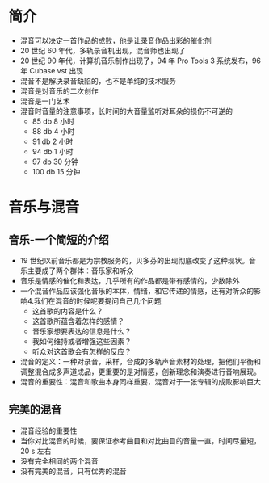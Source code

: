
# 简介

- 混音可以决定一首作品的成败，他是让录音作品出彩的催化剂
- 20 世纪 60 年代，多轨录音机出现，混音师也出现了
- 20 世纪 90 年代，计算机音乐制作出现了，94 年 Pro Tools 3 系统发布，96 年 Cubase vst 出现
- 混音不是解决录音缺陷的，也不是单纯的技术服务
- 混音是对音乐的二次创作
- 混音是一门艺术
- 混音时音量的注意事项，长时间的大音量监听对耳朵的损伤不可逆的
    - 85 db 8 小时
    - 88 db 4 小时
    - 91 db 2 小时
    - 94 db 1 小时
    - 97 db 30 分钟
    - 100 db 15 分钟

# 音乐与混音

## 音乐-一个简短的介绍

- 19 世纪以前音乐都是为宗教服务的，贝多芬的出现彻底改变了这种现状。音乐主要成了两个群体︰音乐家和听众
- 音乐是情感的催化和表达，几乎所有的作品都是带有感情的，少数除外
- 一个混音作品应该强化音乐的本体，情绪，和它传递的情感，还有对听众的影响4.我们在混音的时候呢要提问自己几个问题
    - 这首歌的内容是什么？
    - 这首歌所蕴含着怎样的感情？
    - 音乐家想要表达的信息是什么？
    - 我如何维持或者增强这些因素？
    - 听众对这首歌会有怎样的反应？
- 混音的定义：一种对录音，采样，合成的多轨声音素材的处理，把他们平衡和调整混合成多声道成品，更重要的是对情感，创新理念和演奏进行音响展现。
- 混音的重要性：混音和歌曲本身同样重要，混音对于一张专辑的成败影响巨大

## 完美的混音

- 混音经验的重要性
- 当你对比混音的时候，要保证参考曲目和对比曲目的音量一直，时间尽量短，20 s 左右
- 没有完全相同的两个混音
- 没有完美的混音，只有优秀的混音